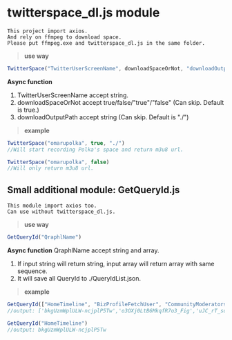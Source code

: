 # twitterspace_dl.js module

```
This project import axios.
And rely on ffmpeg to download space.
Please put ffmpeg.exe and twitterspace_dl.js in the same folder.
```

> **use way**

```javascript
TwitterSpace("TwitterUserScreenName", downloadSpaceOrNot, "downloadOutputPath")
```
**Async function**

1. TwitterUserScreenName accept string.
2. downloadSpaceOrNot accept true/false/"true"/"false" (Can skip. Default is true.)
3. downloadOutputPath accept string (Can skip. Default is "./")


> **example**
```javascript
TwitterSpace("omarupolka", true, "./")
//Will start recording Polka's space and return m3u8 url.

TwitterSpace("omarupolka", false)
//Will only return m3u8 url.
```
## Small additional module: GetQueryId.js
```
This module import axios too.
Can use without twitterspace_dl.js.
```
> **use way**

```javascript
GetQueryId("QraphlName")
```
**Async function**
QraphlName accept string and array.
1. If input string will return string, input array will return array with same sequence.
2. It will save all QueryId to ./QueryIdList.json.
> **example**
```javascript
GetQueryId(["HomeTimeline", "BizProfileFetchUser", "CommunityModeratorsTimeline"])
//output: ['bkgUzmWplULW-ncjplP5Tw','o3OXj0LtB6MkqfR7o3_Fig','uJC_rT_soX7ePpHF9hXnpw']

GetQueryId("HomeTimeline")
//output: bkgUzmWplULW-ncjplP5Tw
```
